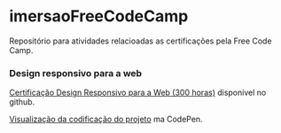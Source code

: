 # imersaoFreeCodeCamp
Repositório para atividades relacioadas as certificações pela Free Code Camp.

### Design responsivo para a web
[Certificação Design Responsivo para a Web (300 horas)](https://github.com/nildoeti/imersaoFreeCodeCamp/tree/main/certificacaoDesignResponsivoParaWeb) disponível no github.

[Visualização da codificação do projeto](https://codepen.io/nildoeti/pen/GRvWxMo) ma CodePen.
